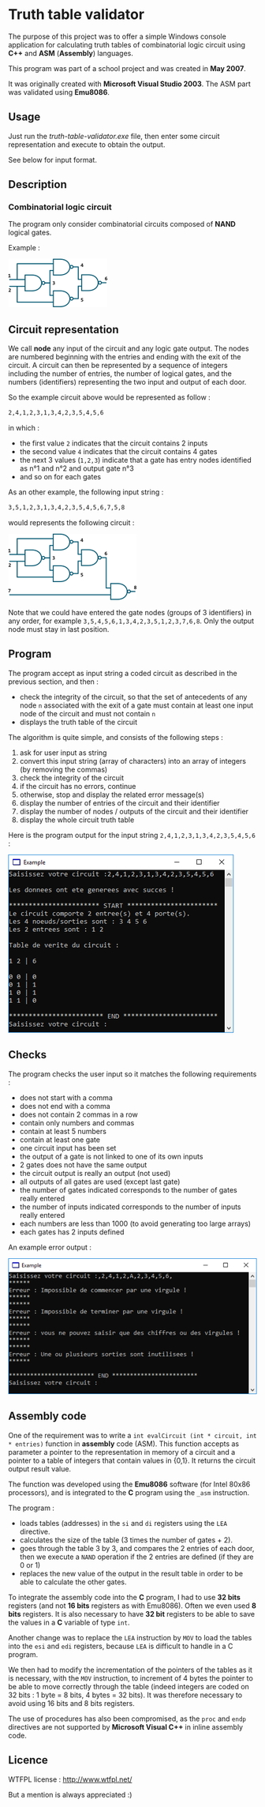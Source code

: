 # Truth table validator

The purpose of this project was to offer a simple Windows console application for calculating truth tables of combinatorial logic circuit using **C++** and **ASM** (**Assembly**) languages.

This program was part of a school project and was created in **May 2007**.

It was originally created with **Microsoft Visual Studio 2003**. The ASM part was validated using **Emu8086**.

## Usage

Just run the _truth-table-validator.exe_ file, then enter some circuit representation and execute to obtain the output.

See below for input format.

## Description

### Combinatorial logic circuit

The program only consider combinatorial circuits composed of **NAND** logical gates.

Example :

![Combinatorial circuit example](doc/circuit1.png?raw=true "Combinatorial circuit example")

## Circuit representation

We call **node** any input of the circuit and any logic gate output.
The nodes are numbered beginning with the entries and ending with the exit of the circuit.
A circuit can then be represented by a sequence of integers including the number of entries,
the number of logical gates, and the numbers (identifiers) representing the two input and output of each door.

So the example circuit above would be represented as follow :

```bash
2,4,1,2,3,1,3,4,2,3,5,4,5,6
```

in which :
- the first value `2` indicates that the circuit contains 2 inputs
- the second value `4` indicates that the circuit contains 4 gates
- the next 3 values (`1,2,3`) indicate that a gate has entry nodes identified as n°1 and n°2 and output gate n°3
- and so on for each gates

As an other example, the following input string :

```bash
3,5,1,2,3,1,3,4,2,3,5,4,5,6,7,5,8
```

would represents the following circuit :

![Combinatorial circuit example](doc/circuit2.png?raw=true "Combinatorial circuit example")

Note that we could have entered the gate nodes (groups of 3 identifiers) in any order, for example `3,5,4,5,6,1,3,4,2,3,5,1,2,3,7,6,8`.
Only the output node must stay in last position.

## Program

The program accept as input string a coded circuit as described in the previous section, and then :
- check the integrity of the circuit, so that the set of antecedents of any node `n` associated with
the exit of a gate must contain at least one input node of the circuit and must not contain `n`
- displays the truth table of the circuit

The algorithm is quite simple, and consists of the following steps :
1. ask for user input as string
2. convert this input string (array of characters) into an array of integers (by removing the commas)
3. check the integrity of the circuit
4. if the circuit has no errors, continue
5. otherwise, stop and display the related error message(s)
6. display the number of entries of the circuit and their identifier
7. display the number of nodes / outputs of the circuit and their identifier
8. display the whole circuit truth table

Here is the program output for the input string `2,4,1,2,3,1,3,4,2,3,5,4,5,6` :

![Example circuit output](doc/example_output.png?raw=true "Example circuit output")

## Checks

The program checks the user input so it matches the following requirements :
- does not start with a comma
- does not end with a comma
- does not contain 2 commas in a row
- contain only numbers and commas
- contain at least 5 numbers
- contain at least one gate
- one circuit input has been set
- the output of a gate is not linked to one of its own inputs
- 2 gates does not have the same output
- the circuit output is really an output (not used)
- all outputs of all gates are used (except last gate)
- the number of gates indicated corresponds to the number of gates really entered
- the number of inputs indicated corresponds to the number of inputs really entered
- each numbers are less than 1000 (to avoid generating too large arrays)
- each gates has 2 inputs defined

An example error output :

![Example circuit error output](doc/example_error_output.png?raw=true "Example circuit error output")

## Assembly code

One of the requirement was to write a `int evalCircuit (int * circuit, int * entries)` function in **assembly** code (ASM).
This function accepts as parameter a pointer to the representation in memory of a circuit and a pointer
to a table of integers that contain values in {0,1}. It returns the circuit output result value.

The function was developed using the **Emu8086** software (for Intel 80x86 processors), and is integrated to the **C** program using the `_asm` instruction.

The program :
- loads tables (addresses) in the `si` and `di` registers using the `LEA` directive.
- calculates the size of the table (3 times the number of gates + 2).
- goes through the table 3 by 3, and compares the 2 entries of each door, then we execute a `NAND` operation if the 2 entries are defined (if they are 0 or 1)
- replaces the new value of the output in the result table in order to be able to calculate the other gates.

To integrate the assembly code into the **C** program, I had to use **32 bits** registers (and not **16 bits** registers as with Emu8086).
Often we even used **8 bits** registers. It is also necessary to have **32 bit** registers to be able to save the values in a **C** variable of type `int`.

Another change was to replace the `LEA` instruction by `MOV` to load the tables into the `esi` and `edi` registers, because `LEA` is difficult to handle in a C program.

We then had to modify the incrementation of the pointers of the tables as it is necessary,
with the `MOV` instruction, to increment of 4 bytes the pointer to be able to move correctly through the table (indeed integers
are coded on 32 bits : 1 byte = 8 bits, 4 bytes = 32 bits). It was therefore necessary to avoid using 16 bits and 8 bits registers.

The use of procedures has also been compromised, as the `proc` and `endp` directives are not supported by **Microsoft Visual C++** in inline assembly code.

## Licence

WTFPL license : http://www.wtfpl.net/

But a mention is always appreciated :)